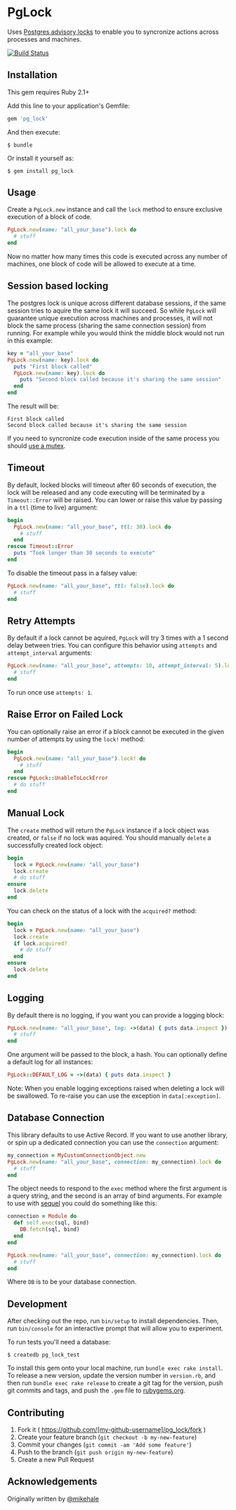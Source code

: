 # PgLock

Uses [Postgres advisory locks](http://www.postgresql.org/docs/9.2/static/view-pg-locks.html) to enable you to syncronize actions across processes and machines.

[![Build Status](https://travis-ci.org/heroku/pg_lock.svg?branch=master)](https://travis-ci.org/heroku/pg_lock)

## Installation

This gem requires Ruby 2.1+

Add this line to your application's Gemfile:

```ruby
gem 'pg_lock'
```

And then execute:

    $ bundle

Or install it yourself as:

    $ gem install pg_lock

## Usage

Create a `PgLock.new` instance and call the `lock` method to ensure exclusive execution of a block of code.

```ruby
PgLock.new(name: "all_your_base").lock do
  # stuff
end
```

Now no matter how many times this code is executed across any number of machines, one block of code will be allowed to execute at a time.

## Session based locking

The postgres lock is unique across different database sessions, if the same session tries to aquire the same lock it will succeed. So while `PgLock` will guarantee unique execution across machines and processes, it will not block the same process (sharing the same connection session) from running. For example while you would think the middle block would not run in this example:

```ruby
key = "all_your_base"
PgLock.new(name: key).lock do
  puts "First block called"
  PgLock.new(name: key).lock do
    puts "Second block called because it's sharing the same session"
  end
end
```

The result will be:

```
First block called
Second block called because it's sharing the same session
```

If you need to syncronize code execution inside of the same process you should [use a mutex](http://ruby-doc.org/core-2.2.2/Mutex.html).

## Timeout

By default, locked blocks will timeout after 60 seconds of execution, the lock will be released and any code executing will be terminated by a `Timeout::Error` will be raised. You can lower or raise this value by passing in a `ttl` (time to live) argument:

```ruby
begin
  PgLock.new(name: "all_your_base", ttl: 30).lock do
    # stuff
  end
rescue Timeout::Error
  puts "Took longer than 30 seconds to execute"
end
```

To disable the timeout pass in a falsey value:

```ruby
PgLock.new(name: "all_your_base", ttl: false).lock do
  # stuff
end
```

## Retry Attempts

By default if a lock cannot be aquired, `PgLock` will try 3 times with a 1 second delay between tries. You can configure this behavior using `attempts` and `attempt_interval` arguments:

```ruby
PgLock.new(name: "all_your_base", attempts: 10, attempt_interval: 5).lock do
  # stuff
end
```

To run once use `attempts: 1`.

## Raise Error on Failed Lock

You can optionally raise an error if a block cannot be executed in the given number of attempts by using the `lock!` method:

```ruby
begin
  PgLock.new(name: "all_your_base").lock! do
    # stuff
  end
rescue PgLock::UnableToLockError
  # do stuff
end
```

## Manual Lock

The `create` method will return the `PgLock` instance if a lock object was created, or `false` if no lock was aquired. You should manually `delete` a successfully created lock object:

```ruby
begin
  lock = PgLock.new(name: "all_your_base")
  lock.create
  # do stuff
ensure
  lock.delete
end
```

You can check on the status of a lock with the `acquired?` method:

```ruby
begin
  lock = PgLock.new(name: "all_your_base")
  lock.create
  if lock.acquired?
    # do stuff
  end
ensure
  lock.delete
end
```

## Logging

By default there is no logging, if you want you can provide a logging block:

```ruby
PgLock.new(name: "all_your_base", log: ->(data) { puts data.inspect }).lock do
  # stuff
end
```

One argument will be passed to the block, a hash. You can optionally define a default log for all instances:

```ruby
PgLock::DEFAULT_LOG = ->(data) { puts data.inspect }
```

Note: When you enable logging exceptions raised when deleting a lock will be swallowed. To re-raise you can use the exception in `data[:exception]`.

## Database Connection

This library defaults to use Active Record. If you want to use another library, or spin up a dedicated connection you can use the `connection` argument:

```ruby
my_connection = MyCustomConnectionObject.new
PgLock.new(name: "all_your_base", connection: my_connection).lock do
  # stuff
end
```

The object needs to respond to the `exec` method where the first argument is a query string, and the second is an array of bind arguments. For example to use with [sequel](https://github.com/jeremyevans/sequel) you could do something like this:

```ruby
connection = Module do
  def self.exec(sql, bind)
    DB.fetch(sql, bind)
  end
end

PgLock.new(name: "all_your_base", connection: my_connection).lock do
  # stuff
end
```

Where `DB` is to be your database connection.

## Development

After checking out the repo, run `bin/setup` to install dependencies. Then, run `bin/console` for an interactive prompt that will allow you to experiment.

To run tests you'll need a database:

```
$ createdb pg_lock_test
```

To install this gem onto your local machine, run `bundle exec rake install`. To release a new version, update the version number in `version.rb`, and then run `bundle exec rake release` to create a git tag for the version, push git commits and tags, and push the `.gem` file to [rubygems.org](https://rubygems.org).

## Contributing

1. Fork it ( https://github.com/[my-github-username]/pg_lock/fork )
2. Create your feature branch (`git checkout -b my-new-feature`)
3. Commit your changes (`git commit -am 'Add some feature'`)
4. Push to the branch (`git push origin my-new-feature`)
5. Create a new Pull Request

## Acknowledgements

Originally written by [@mikehale](https://github.com/mikehale)
